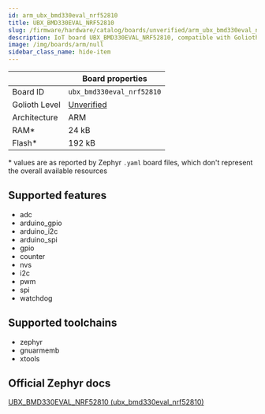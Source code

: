 ```yaml
---
id: arm_ubx_bmd330eval_nrf52810
title: UBX_BMD330EVAL_NRF52810
slug: /firmware/hardware/catalog/boards/unverified/arm_ubx_bmd330eval_nrf52810
description: IoT board UBX_BMD330EVAL_NRF52810, compatible with Golioth at unverified level.
image: /img/boards/arm/null
sidebar_class_name: hide-item
---
```


[//]: # (This is an auto-generated file, do not edit! Changes to it will be lost upon re-generation)



|                | Board properties     |
| -------------  | -------------------- |
| Board ID       | `ubx_bmd330eval_nrf52810` |
| Golioth Level  | [Unverified](/firmware/hardware#unverified-boards) |
| Architecture   | ARM |
| RAM*           | 24 kB |
| Flash*         | 192 kB |

\* values are as reported by Zephyr `.yaml` board files, which don't represent the overall available resources



## Supported features

* adc
* arduino_gpio
* arduino_i2c
* arduino_spi
* gpio
* counter
* nvs
* i2c
* pwm
* spi
* watchdog

## Supported toolchains

* zephyr
* gnuarmemb
* xtools

## Official Zephyr docs

[UBX_BMD330EVAL_NRF52810 (ubx_bmd330eval_nrf52810)](https://docs.zephyrproject.org/3.6.0/boards/arm/ubx_bmd330eval_nrf52810/doc/index.html)
